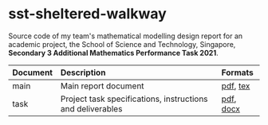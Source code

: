 # sst-sheltered-walkway

Source code of my team's mathematical modelling design report for an academic project, the School of Science and Technology, Singapore, **Secondary 3 Additional Mathematics Performance Task 2021**.

| Document | Description | Formats |
|:-|:-|:-|
| main | Main report document | [pdf](main.pdf), [tex](main.tex) |
| task | Project task specifications, instructions and deliverables | [pdf](task.pdf), [docx](task.docx) |
